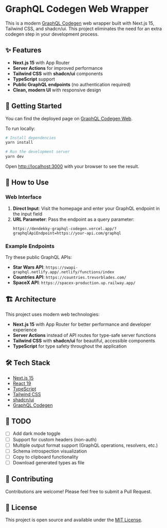 # GraphQL Codegen Web Wrapper

This is a modern [GraphQL Codegen](https://the-guild.dev/graphql/codegen) web wrapper built with Next.js 15, Tailwind CSS, and shadcn/ui. This project eliminates the need for an extra codegen step in your development process.

## ✨ Features

- **Next.js 15** with App Router
- **Server Actions** for improved performance
- **Tailwind CSS** with **shadcn/ui** components
- **TypeScript** support
- **Public GraphQL endpoints** (no authentication required)
- **Clean, modern UI** with responsive design

## 🚀 Getting Started

You can find the deployed page on [GraphQL Codegen Web](https://dendekky-graphql-codegen.vercel.app/).

To run locally:

```bash
# Install dependencies
yarn install

# Run the development server
yarn dev
```

Open [http://localhost:3000](http://localhost:3000) with your browser to see the result.

## 📖 How to Use

### Web Interface

1. **Direct Input**: Visit the homepage and enter your GraphQL endpoint in the input field
2. **URL Parameter**: Pass the endpoint as a query parameter:
   ```
   https://dendekky-graphql-codegen.vercel.app/?graphqlApiEndpoint=https://your-api.com/graphql
   ```

### Example Endpoints

Try these public GraphQL APIs:

- **Star Wars API**: `https://swapi-graphql.netlify.app/.netlify/functions/index`
- **Countries API**: `https://countries.trevorblades.com/`
- **SpaceX API**: `https://spacex-production.up.railway.app/`

## 🏗️ Architecture

This project uses modern web technologies:

- **Next.js 15** with App Router for better performance and developer experience
- **Server Actions** instead of API routes for type-safe server functions
- **Tailwind CSS** with **shadcn/ui** for beautiful, accessible components
- **TypeScript** for type safety throughout the application

## 🛠️ Tech Stack

- [Next.js 15](https://nextjs.org/)
- [React 19](https://react.dev/)
- [TypeScript](https://www.typescriptlang.org/)
- [Tailwind CSS](https://tailwindcss.com/)
- [shadcn/ui](https://ui.shadcn.com/)
- [GraphQL Codegen](https://the-guild.dev/graphql/codegen)

## 📝 TODO

- [ ] Add dark mode toggle
- [ ] Support for custom headers (non-auth)
- [ ] Multiple output format support (GraphQL operations, resolvers, etc.)
- [ ] Schema introspection visualization
- [ ] Copy to clipboard functionality
- [ ] Download generated types as file

## 🤝 Contributing

Contributions are welcome! Please feel free to submit a Pull Request.

## 📄 License

This project is open source and available under the [MIT License](LICENSE).

